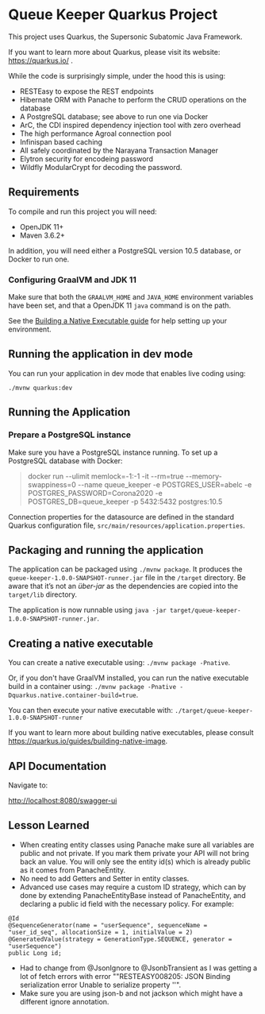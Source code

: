 # Queue Keeper Quarkus Project

This project uses Quarkus, the Supersonic Subatomic Java Framework.

If you want to learn more about Quarkus, please visit its website: https://quarkus.io/ .

While the code is surprisingly simple, under the hood this is using:
 - RESTEasy to expose the REST endpoints
 - Hibernate ORM with Panache to perform the CRUD operations on the database
 - A PostgreSQL database; see above to run one via Docker
 - ArC, the CDI inspired dependency injection tool with zero overhead
 - The high performance Agroal connection pool
 - Infinispan based caching
 - All safely coordinated by the Narayana Transaction Manager
 - Elytron security for encodeing password
 - Wildfly ModularCrypt for decoding the password.

## Requirements

To compile and run this project you will need:

- OpenJDK 11+
- Maven 3.6.2+

In addition, you will need either a PostgreSQL version 10.5 database, or Docker to run one.

### Configuring GraalVM and JDK 11

Make sure that both the `GRAALVM_HOME` and `JAVA_HOME` environment variables have
been set, and that a OpenJDK 11 `java` command is on the path.

See the [Building a Native Executable guide](https://quarkus.io/guides/building-native-image)
for help setting up your environment.

## Running the application in dev mode

You can run your application in dev mode that enables live coding using:
```
./mvnw quarkus:dev
```
## Running the Application

### Prepare a PostgreSQL instance

Make sure you have a PostgreSQL instance running. To set up a PostgreSQL database with Docker:

> docker run --ulimit memlock=-1:-1 -it --rm=true --memory-swappiness=0 --name queue_keeper -e POSTGRES_USER=abelc -e POSTGRES_PASSWORD=Corona2020 -e POSTGRES_DB=queue_keeper -p 5432:5432 postgres:10.5

Connection properties for the datasource are defined in the standard Quarkus configuration file,
`src/main/resources/application.properties`.

## Packaging and running the application

The application can be packaged using `./mvnw package`.
It produces the `queue-keeper-1.0.0-SNAPSHOT-runner.jar` file in the `/target` directory.
Be aware that it’s not an _über-jar_ as the dependencies are copied into the `target/lib` directory.

The application is now runnable using `java -jar target/queue-keeper-1.0.0-SNAPSHOT-runner.jar`.

## Creating a native executable

You can create a native executable using: `./mvnw package -Pnative`.

Or, if you don't have GraalVM installed, you can run the native executable build in a container using: `./mvnw package -Pnative -Dquarkus.native.container-build=true`.

You can then execute your native executable with: `./target/queue-keeper-1.0.0-SNAPSHOT-runner`

If you want to learn more about building native executables, please consult https://quarkus.io/guides/building-native-image.

## API Documentation
Navigate to:

<http://localhost:8080/swagger-ui>

## Lesson Learned
* When creating entity classes using Panache make sure all variables are public and not private. If you mark them private your API will not bring back an value. You will only see the entity id(s) which is already public as it comes from PanacheEntity.
* No need to add Getters and Setter in entity classes.
* Advanced use cases may require a custom ID strategy, which can by done by extending PanacheEntityBase instead of PanacheEntity, and declaring a public id field with the necessary policy. For example:

```
@Id
@SequenceGenerator(name = "userSequence", sequenceName = "user_id_seq", allocationSize = 1, initialValue = 2)
@GeneratedValue(strategy = GenerationType.SEQUENCE, generator = "userSequence")
public Long id;
```
* Had to change from @JsonIgnore to @JsonbTransient as I was getting a lot of fetch errors with error ""RESTEASY008205: JSON Binding serialization error Unable to serialize property ''".
* Make sure you are using json-b and not jackson which might have a different ignore annotation.
   